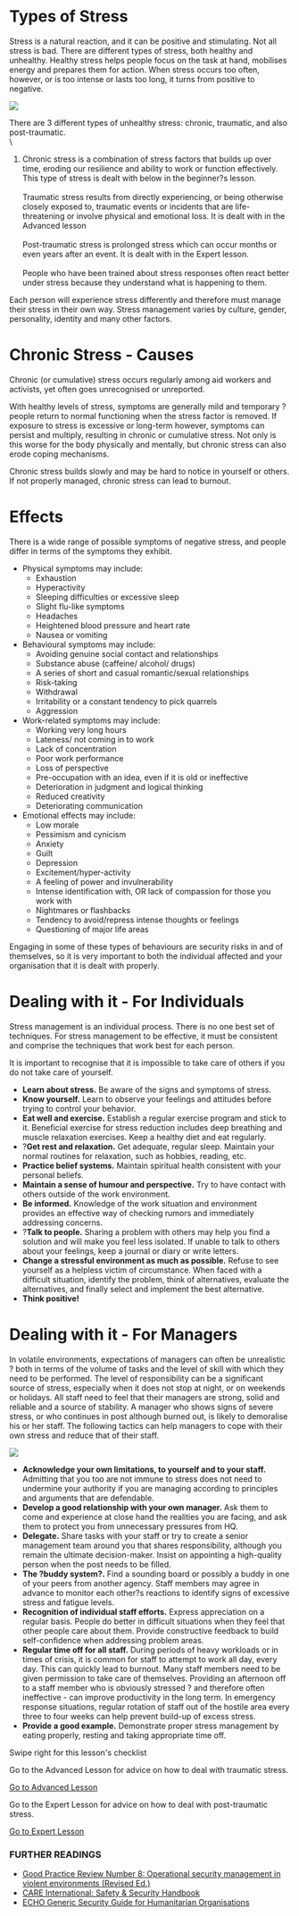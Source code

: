 Types of Stress
===============

Stress is a natural reaction, and it can be positive and stimulating.
Not all stress is bad. There are different types of stress, both healthy
and unhealthy. Healthy stress helps people focus on the task at hand,
mobilises energy and prepares them for action. When stress occurs too
often, however, or is too intense or lasts too long, it turns from
positive to negative.

![](stress1.png)

There are 3 different types of unhealthy stress: chronic, traumatic, and
also post-traumatic.\
\
1. Chronic stress is a combination of stress factors that builds up over
time, eroding our resilience and ability to work or function
effectively. This type of stress is dealt with below in the beginner?s
lesson.\
\
Traumatic stress results from directly experiencing, or being otherwise
closely exposed to, traumatic events or incidents that are life-
threatening or involve physical and emotional loss. It is dealt with in
the Advanced lesson\
\
Post-traumatic stress is prolonged stress which can occur months or even
years after an event. It is dealt with in the Expert lesson.\
\
People who have been trained about stress responses often react better
under stress because they understand what is happening to them.

Each person will experience stress differently and therefore must manage
their stress in their own way. Stress management varies by culture,
gender, personality, identity and many other factors.

Chronic Stress - Causes
=======================

Chronic (or cumulative) stress occurs regularly among aid workers and
activists, yet often goes unrecognised or unreported.

With healthy levels of stress, symptoms are generally mild and temporary
? people return to normal functioning when the stress factor is removed.
If exposure to stress is excessive or long-term however, symptoms can
persist and multiply, resulting in chronic or cumulative stress. Not
only is this worse for the body physically and mentally, but chronic
stress can also erode coping mechanisms.

Chronic stress builds slowly and may be hard to notice in yourself or
others. If not properly managed, chronic stress can lead to burnout.

Effects
=======

There is a wide range of possible symptoms of negative stress, and
people differ in terms of the symptoms they exhibit.

-   Physical symptoms may include:
    -   Exhaustion
    -   Hyperactivity
    -   Sleeping difficulties or excessive sleep
    -   Slight flu-like symptoms
    -   Headaches
    -   Heightened blood pressure and heart rate
    -   Nausea or vomiting
-   Behavioural symptoms may include:
    -   Avoiding genuine social contact and relationships
    -   Substance abuse (caffeine/ alcohol/ drugs)
    -   A series of short and casual romantic/sexual relationships
    -   Risk-taking
    -   Withdrawal
    -   Irritability or a constant tendency to pick quarrels
    -   Aggression
-   Work-related symptoms may include:
    -   Working very long hours
    -   Lateness/ not coming in to work
    -   Lack of concentration
    -   Poor work performance
    -   Loss of perspective
    -   Pre-occupation with an idea, even if it is old or ineffective
    -   Deterioration in judgment and logical thinking
    -   Reduced creativity
    -   Deteriorating communication
-   Emotional effects may include:
    -   Low morale
    -   Pessimism and cynicism
    -   Anxiety
    -   Guilt
    -   Depression
    -   Excitement/hyper-activity
    -   A feeling of power and invulnerability
    -   Intense identification with, OR lack of compassion for those you
        work with
    -   Nightmares or flashbacks
    -   Tendency to avoid/repress intense thoughts or feelings
    -   Questioning of major life areas

Engaging in some of these types of behaviours are security risks in and
of themselves, so it is very important to both the individual affected
and your organisation that it is dealt with properly.

Dealing with it - For Individuals
=================================

Stress management is an individual process. There is no one best set of
techniques. For stress management to be effective, it must be consistent
and comprise the techniques that work best for each person.

It is important to recognise that it is impossible to take care of
others if you do not take care of yourself.

-   **Learn about stress.** Be aware of the signs and symptoms
    of stress.
-   **Know yourself.** Learn to observe your feelings and attitudes
    before trying to control your behavior.
-   **Eat well and exercise.** Establish a regular exercise program and
    stick to it. Beneficial exercise for stress reduction includes deep
    breathing and muscle relaxation exercises. Keep a healthy diet and
    eat regularly.
-   ?**Get rest and relaxation.** Get adequate, regular sleep. Maintain
    your normal routines for relaxation, such as hobbies, reading, etc.
-   **Practice belief systems.** Maintain spiritual health consistent
    with your personal beliefs.
-   **Maintain a sense of humour and perspective.** Try to have contact
    with others outside of the work environment.
-   **Be informed.** Knowledge of the work situation and environment
    provides an effective way of checking rumors and immediately
    addressing concerns.
-   ?**Talk to people.** Sharing a problem with others may help you find
    a solution and will make you feel less isolated. If unable to talk
    to others about your feelings, keep a journal or diary or
    write letters.
-   **Change a stressful environment as much as possible.** Refuse to
    see yourself as a helpless victim of circumstance. When faced with a
    difficult situation, identify the problem, think of alternatives,
    evaluate the alternatives, and finally select and implement the
    best alternative.
-   **Think positive!**

Dealing with it - For Managers
==============================

In volatile environments, expectations of managers can often be
unrealistic ? both in terms of the volume of tasks and the level of
skill with which they need to be performed. The level of responsibility
can be a significant source of stress, especially when it does not stop
at night, or on weekends or holidays. All staff need to feel that their
managers are strong, solid and reliable and a source of stability. A
manager who shows signs of severe stress, or who continues in post
although burned out, is likely to demoralise his or her staff. The
following tactics can help managers to cope with their own stress and
reduce that of their staff.

![](stress2.png)

-   **Acknowledge your own limitations, to yourself and to your staff.**
    Admitting that you too are not immune to stress does not need to
    undermine your authority if you are managing according to principles
    and arguments that are defendable.
-   **Develop a good relationship with your own manager.** Ask them to
    come and experience at close hand the realities you are facing, and
    ask them to protect you from unnecessary pressures from HQ.
-   **Delegate.** Share tasks with your staff or try to create a senior
    management team around you that shares responsibility, although you
    remain the ultimate decision-maker. Insist on appointing a
    high-quality person when the post needs to be filled.
-   **The ?buddy system?.** Find a sounding board or possibly a buddy in
    one of your peers from another agency. Staff members may agree in
    advance to monitor each other?s reactions to identify signs of
    excessive stress and fatigue levels.
-   **Recognition of individual staff efforts.** Express appreciation on
    a regular basis. People do better in difficult situations when they
    feel that other people care about them. Provide constructive
    feedback to build self-confidence when addressing problem areas.
-   **Regular time off for all staff.** During periods of heavy
    workloads or in times of crisis, it is common for staff to attempt
    to work all day, every day. This can quickly lead to burnout. Many
    staff members need to be given permission to take care
    of themselves. Providing an afternoon off to a staff member who is
    obviously stressed ? and therefore often ineffective - can improve
    productivity in the long term. In emergency response situations,
    regular rotation of staff out of the hostile area every three to
    four weeks can help prevent build-up of excess stress.
-   **Provide a good example.** Demonstrate proper stress management by
    eating properly, resting and taking appropriate time off.

Swipe right for this lesson's checklist

Go to the Advanced Lesson for advice on how to deal with traumatic
stress.

[Go to Advanced Lesson](umbrella://lesson/stress/1)

Go to the Expert Lesson for advice on how to deal with post-traumatic
stress.

[Go to Expert Lesson](umbrella://lesson/stress/2)

### FURTHER READINGS

-   [Good Practice Review Number 8: Operational security management in
    violent environments
    (Revised Ed.)](www.odihpn.org/download/gpr_8_revised2pdf)
-   [CARE International: Safety & Security
    Handbook](ngolearning.org/courses/availablecourses/CARE%20Safety%20Course/Shared%20Documents/English_CARE_International_Safety_and_Security_Handbook.pdf)
-   [ECHO Generic Security Guide for Humanitarian
    Organisations](https://www.google.co.uk/url?sa=t&rct=j&q=&esrc=s&source=web&cd=1&cad=rja&uact=8&ved=0CCEQFjAA&url=http%3A%2F%2Fec.europa.eu%2Fecho%2Ffiles%2Fevaluation%2Fwatsan2005%2Fannex_files%2FECHO%2FECHO12%20-%20echo_generic_security_guide_en.doc&ei=kLxAVc6LOILuUP2SgbAE&usg=AFQjCNEXEOcbLeV24f3WolHmDwLq7KJzlQ&sig2=hbnI7wfdrGIHS7mmikBRWA)

